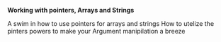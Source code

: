 **Working with pointers, Arrays and Strings**

A swim in how to use pointers
	for arrays and strings
	How to utelize the pinters powers to make your 
	Argument manipilation a breeze
